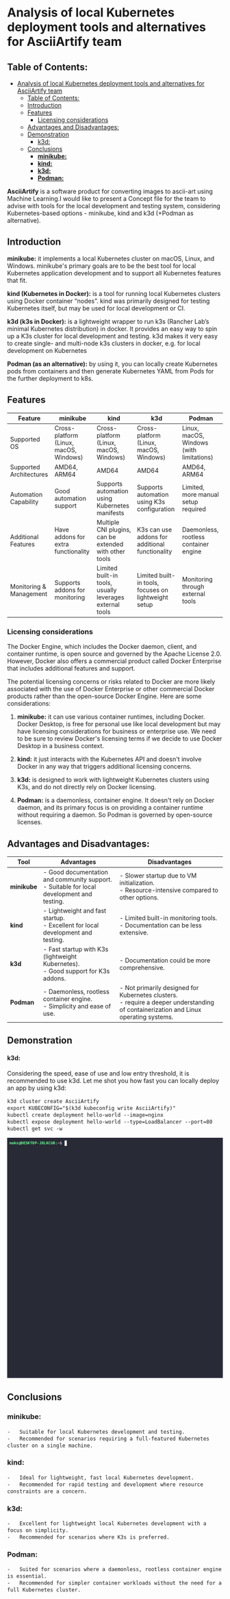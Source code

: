 # Analysis of local Kubernetes deployment tools and alternatives for AsciiArtify team
## Table of Contents:
- [Analysis of local Kubernetes deployment tools and alternatives for AsciiArtify team](#analysis-of-local-kubernetes-deployment-tools-and-alternatives-for-asciiartify-team)
  - [Table of Contents:](#table-of-contents)
  - [Introduction](#introduction)
  - [Features](#features)
    - [Licensing considerations](#licensing-considerations)
  - [Advantages and Disadvantages:](#advantages-and-disadvantages)
  - [Demonstration](#demonstration)
      - [k3d:](#k3d)
  - [Conclusions](#conclusions)
    - [**minikube:**](#minikube)
    - [**kind:**](#kind)
    - [**k3d:**](#k3d-1)
    - [**Podman:**](#podman)

**AsciiArtify** is a software product for converting images to ascii-art using Machine Learning.I would like to present a Concept file for the team to advise with tools for the local development and testing system, considering Kubernetes-based options - minikube, kind and k3d (+Podman as alternative).


## Introduction
**minikube:** it implements a local Kubernetes cluster on macOS, Linux, and Windows. minikube's primary goals are to be the best tool for local Kubernetes application development and to support all Kubernetes features that fit.

**kind (Kubernetes in Docker):** is a tool for running local Kubernetes clusters using Docker container “nodes”. kind was primarily designed for testing Kubernetes itself, but may be used for local development or CI.

**k3d (k3s in Docker):** is a lightweight wrapper to run k3s (Rancher Lab’s minimal Kubernetes distribution) in docker. It provides an easy way to spin up a K3s cluster for local development and testing. k3d makes it very easy to create single- and multi-node k3s clusters in docker, e.g. for local development on Kubernetes

**Podman (as an alternative):** by using it, you can locally create Kubernetes pods from containers and then generate Kubernetes YAML from Pods for the further deployment to k8s. 

## Features

| Feature                 	| minikube                               	| kind                                                     	| k3d                                                  	| Podman                                   	|
|-------------------------	|----------------------------------------	|----------------------------------------------------------	|------------------------------------------------------	|------------------------------------------	|
| Supported OS            	| Cross-platform (Linux, macOS, Windows) 	| Cross-platform (Linux, macOS, Windows)                   	| Cross-platform (Linux, macOS, Windows)               	| Linux, macOS, Windows (with limitations) 	|
| Supported Architectures 	| AMD64, ARM64                           	| AMD64                                                    	| AMD64                                                	| AMD64, ARM64                             	|
| Automation Capability   	| Good automation support                	| Supports automation using Kubernetes manifests           	| Supports automation using K3s configuration          	| Limited, more manual setup required      	|
| Additional Features     	| Have addons for extra functionality         	| Multiple CNI plugins, can be extended with other tools   	| K3s can use addons for additional functionality              	| Daemonless, rootless container engine    	|
| Monitoring & Management 	| Supports addons for monitoring         	| Limited built-in tools, usually leverages external tools 	| Limited built-in tools, focuses on lightweight setup 	| Monitoring through external tools        	|

### Licensing considerations
The Docker Engine, which includes the Docker daemon, client, and container runtime, is open source and governed by the Apache License 2.0. However, Docker also offers a commercial product called Docker Enterprise that includes additional features and support.

The potential licensing concerns or risks related to Docker are more likely associated with the use of Docker Enterprise or other commercial Docker products rather than the open-source Docker Engine. Here are some considerations:
 1.  **minikube:** it can use various container runtimes, including Docker. Docker Desktop, is free for personal use like local development but may have licensing considerations for business or enterprise use. We need to be  sure to review Docker's licensing terms if we decide to use Docker Desktop in a business context.
    
2.  **kind:** it just interacts with the Kubernetes API and doesn't involve Docker in any way that triggers additional licensing concerns.
    
3.  **k3d:** is designed to work with lightweight Kubernetes clusters using K3s, and do not directly rely on Docker licensing.
    
4.  **Podman:** is a daemonless, container engine. It doesn't rely on Docker daemon, and its primary focus is on providing a container runtime without requiring a daemon. So Podman is governed by open-source licenses.

## Advantages and Disadvantages:

| **Tool**      | **Advantages**                                                                                                    | **Disadvantages**                                                                                              |
|---------------|-------------------------------------------------------------------------------------------------------------------|------------------------------------------------------------------------------------------------------------------|
| **minikube**  | - Good documentation and community support.<br/> - Suitable for local development and testing.                                                                      | - Slower startup due to VM initialization.<br/> - Resource-intensive compared to other options.               |
| **kind**      | - Lightweight and fast startup.<br/> - Excellent for local development and testing.                                                                                | - Limited built-in monitoring tools.<br/> - Documentation can be less extensive.                               |
| **k3d**       | - Fast startup with K3s (lightweight Kubernetes).<br/> - Good support for K3s addons.                             | - Documentation could be more comprehensive.            |
| **Podman**    | - Daemonless, rootless container engine.<br/> - Simplicity and ease of use.                                     | - Not primarily designed for Kubernetes clusters. <br/> - require a deeper understanding of containerization and Linux operating systems.                               |


##  Demonstration

#### k3d:
Сonsidering the speed, ease of use and low entry threshold, it is recommended to use k3d. Let me shot you how fast you can locally deploy an app by using k3d:

    k3d cluster create AsciiArtify
    export KUBECONFIG="$(k3d kubeconfig write AsciiArtify)"
    kubectl create deployment hello-world --image=nginx
    kubectl expose deployment hello-world --type=LoadBalancer --port=80
    kubectl get svc -w


  ![](img/Concept.gif)

## Conclusions

###   **minikube:**
    
    -   Suitable for local Kubernetes development and testing.
    -   Recommended for scenarios requiring a full-featured Kubernetes cluster on a single machine.

###   **kind:**
    
    -   Ideal for lightweight, fast local Kubernetes development.
    -   Recommended for rapid testing and development where resource constraints are a concern.

###   **k3d:**
    
    -   Excellent for lightweight local Kubernetes development with a focus on simplicity.
    -   Recommended for scenarios where K3s is preferred.

###   **Podman:**
    
    -   Suited for scenarios where a daemonless, rootless container engine is essential.
    -   Recommended for simpler container workloads without the need for a full Kubernetes cluster.
